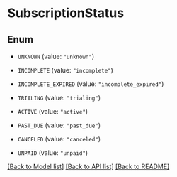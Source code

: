 # SubscriptionStatus

## Enum


* `UNKNOWN` (value: `"unknown"`)

* `INCOMPLETE` (value: `"incomplete"`)

* `INCOMPLETE_EXPIRED` (value: `"incomplete_expired"`)

* `TRIALING` (value: `"trialing"`)

* `ACTIVE` (value: `"active"`)

* `PAST_DUE` (value: `"past_due"`)

* `CANCELED` (value: `"canceled"`)

* `UNPAID` (value: `"unpaid"`)


[[Back to Model list]](../README.md#documentation-for-models) [[Back to API list]](../README.md#documentation-for-api-endpoints) [[Back to README]](../README.md)


